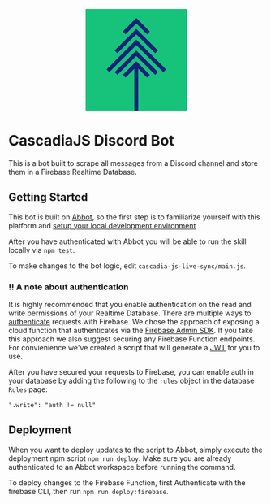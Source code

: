 <p align="center" >
  <img src="cjs-logo.png" alt="CascadiaJS Logo" width="200" />
</p>  

# CascadiaJS Discord Bot 
This is a bot built to scrape all messages from a Discord channel and store them in a Firebase Realtime Database. 

## Getting Started
This bot is built on [Abbot](https://ab.bot/), so the first step is to familiarize yourself with this platform and [setup your local development environment](https://blog.ab.bot/archive/2021/08/31/abbot-cli/) 

After you have authenticated with Abbot you will be able to run the skill locally via `npm test`. 

To make changes to the bot logic, edit `cascadia-js-live-sync/main.js`.

### :bangbang: A note about authentication  
It is highly recommended that you enable authentication on the read and write permissions of your Realtime Database. There are multiple ways to [authenticate](https://firebase.google.com/docs/auth) requests with Firebase. We chose the approach of exposing a cloud function that authenticates via the [Firebase Admin SDK](https://firebase.google.com/docs/admin/setup). If you take this approach we also suggest securing any Firebase Function endpoints. For convienience we've created a script that will generate a [JWT](https://jwt.io/introduction) for you to use.


After you have secured your requests to Firebase, you can enable auth in your database by adding the following to the `rules` object in the database `Rules` page: 
```
".write": "auth != null"
```

## Deployment  
When you want to deploy updates to the script to Abbot, simply execute the deployment npm script `npm run deploy`. Make sure you are already authenticated to an Abbot workspace before running the command. 

To deploy changes to the Firebase Function, first Authenticate with the firebase CLI, then run `npm run deploy:firebase`.